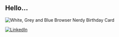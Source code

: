 ## Hello...

![White, Grey and Blue Browser Nerdy Birthday Card](https://github.com/rivara/rivara/assets/3527499/35d3d5d6-a59b-485d-bf3f-808f46cfd389)


[![LinkedIn](https://img.shields.io/badge/linkedin-%230077B5.svg?style=for-the-badge&logo=linkedin&logoColor=white)](https://www.linkedin.com/in/ricardovalle/)
